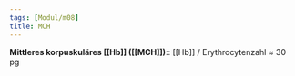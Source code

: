 ```yaml
---
tags: [Modul/m08]
title: MCH
---
```

**Mittleres korpuskuläres [[Hb]] ([[MCH]])**:: [[Hb]] / Erythrocytenzahl ≈ 30 pg